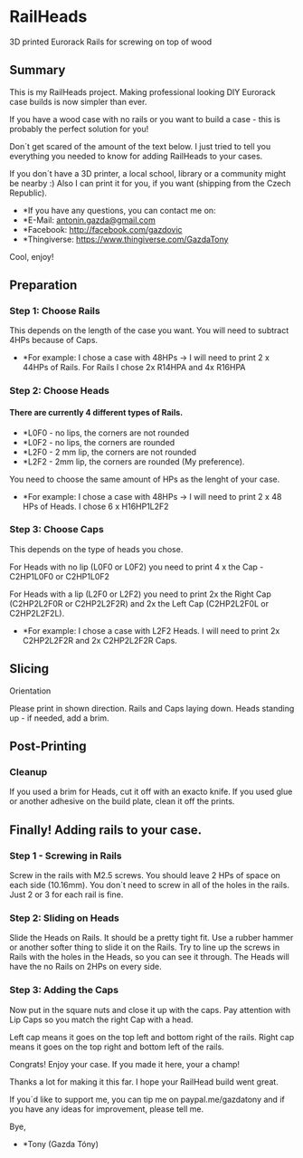 # RailHeads
3D printed Eurorack Rails for screwing on top of wood

## Summary
This is my RailHeads project. Making professional looking DIY Eurorack case builds is now simpler than ever.

If you have a wood case with no rails or you want to build a case - this is probably the perfect solution for you!

Don´t get scared of the amount of the text below. I just tried to tell you everything you needed to know for adding RailHeads to your cases.

If you don´t have a 3D printer, a local school, library or a community might be nearby :)
Also I can print it for you, if you want (shipping from the Czech Republic).

* *If you have any questions, you can contact me on:
* *E-Mail: antonin.gazda@gmail.com
* *Facebook: http://facebook.com/gazdovic
* *Thingiverse: https://www.thingiverse.com/GazdaTony

Cool, enjoy!

## Preparation
### Step 1: Choose Rails

This depends on the length of the case you want.
You will need to subtract 4HPs because of Caps.

* *For example: I chose a case with 48HPs -> I will need to print 2 x 44HPs of Rails. For Rails I chose 2x R14HPA and 4x R16HPA

### Step 2: Choose Heads

#### There are currently 4 different types of Rails.

* *L0F0 - no lips, the corners are not rounded
* *L0F2 - no lips, the corners are rounded
* *L2F0 - 2 mm lip, the corners are not rounded
* *L2F2 - 2mm lip, the corners are rounded (My preference).

You need to choose the same amount of HPs as the lenght of your case.

* *For example: I chose a case with 48HPs -> I will need to print 2 x 48 HPs of Heads. I chose 6 x H16HP1L2F2

### Step 3: Choose Caps

This depends on the type of heads you chose.

For Heads with no lip (L0F0 or L0F2) you need to print 4 x the Cap - C2HP1L0F0 or C2HP1L0F2

For Heads with a lip (L2F0 or L2F2) you need to print 2x the Right Cap (C2HP2L2F0R or C2HP2L2F2R) and 2x the Left Cap (C2HP2L2F0L or C2HP2L2F2L).

* *For example: I chose a case with L2F2 Heads. I will need to print 2x C2HP2L2F2R and 2x C2HP2L2F2R Caps.

## Slicing
Orientation

Please print in shown direction.
Rails and Caps laying down.
Heads standing up - if needed, add a brim.



## Post-Printing
### Cleanup

If you used a brim for Heads, cut it off with an exacto knife.
If you used glue or another adhesive on the build plate, clean it off the prints.

## Finally! Adding rails to your case.
### Step 1 - Screwing in Rails

Screw in the rails with M2.5 screws. You should leave 2 HPs of space on each side (10.16mm).
You don´t need to screw in all of the holes in the rails. Just 2 or 3 for each rail is fine.

### Step 2: Sliding on Heads

Slide the Heads on Rails. It should be a pretty tight fit. Use a rubber hammer or another softer thing to slide it on the Rails.
Try to line up the screws in Rails with the holes in the Heads, so you can see it through.
The Heads will have the no Rails on 2HPs on every side.

### Step 3: Adding the Caps

Now put in the square nuts and close it up with the caps.
Pay attention with Lip Caps so you match the right Cap with a head.

Left cap means it goes on the top left and bottom right of the rails.
Right cap means it goes on the top right and bottom left of the rails.

Congrats! Enjoy your case.
If you made it here, your a champ!

Thanks a lot for making it this far. I hope your RailHead build went great.

If you´d like to support me, you can tip me on paypal.me/gazdatony
and if you have any ideas for improvement, please tell me.

Bye,
* *Tony (Gazda Tóny)
